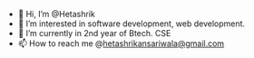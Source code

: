 - 👋 Hi, I’m @Hetashrik
- 👀 I’m interested in software development, web development.
- 🌱 I’m currently in 2nd year of Btech. CSE
- 📫 How to reach me @hetashrikansariwala@gmail.com 

<!---
Hetashrik/Hetashrik is a ✨ special ✨ repository because its `README.md` (this file) appears on your GitHub profile.
You can click the Preview link to take a look at your changes.
--->
